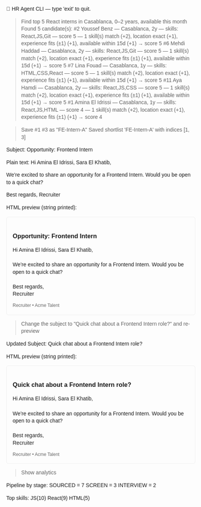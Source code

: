 🤖 HR Agent CLI — type 'exit' to quit.

> Find top 5 React interns in Casablanca, 0–2 years, available this month
Found 5 candidate(s):
#2 Youssef Benz — Casablanca, 2y — skills: React,JS,Git — score 5 — 1 skill(s) match (+2), location exact (+1), experience fits (±1) (+1), available within 15d (+1) → score 5
#6 Mehdi Haddad — Casablanca, 2y — skills: React,JS,Git — score 5 — 1 skill(s) match (+2), location exact (+1), experience fits (±1) (+1), available within 15d (+1) → score 5
#7 Lina Fouad — Casablanca, 1y — skills: HTML,CSS,React — score 5 — 1 skill(s) match (+2), location exact (+1), experience fits (±1) (+1), available within 15d (+1) → score 5
#11 Aya Hamdi — Casablanca, 2y — skills: React,JS,CSS — score 5 — 1 skill(s) match (+2), location exact (+1), experience fits (±1) (+1), available within 15d (+1) → score 5
#1 Amina El Idrissi — Casablanca, 1y — skills: React,JS,HTML — score 4 — 1 skill(s) match (+2), location exact (+1), experience fits (±1) (+1) → score 4

> Save #1 #3 as "FE-Intern-A"
Saved shortlist 'FE-Intern-A' with indices [1, 3]

Subject: Opportunity: Frontend Intern

Plain text:
Hi Amina El Idrissi, Sara El Khatib,

We’re excited to share an opportunity for a Frontend Intern. Would you be open to a quick chat?

Best regards,
Recruiter

HTML preview (string printed):

<html>
  <head>
    <meta charset="utf-8">
    <style>
      body { font-family: Arial, sans-serif; line-height:1.4; }
      .card { border:1px solid #eee; padding:16px; border-radius:6px; max-width:600px; }
      .footer { margin-top:12px; font-size:12px; color:#666 }
    </style>
  </head>
  <body>
    <div class="card">
      <h3>Opportunity: Frontend Intern</h3>
      <div>Hi Amina El Idrissi, Sara El Khatib,<br><br>We’re excited to share an opportunity for a Frontend Intern. Would you be open to a quick chat?<br><br>Best regards,<br>Recruiter</div>
      <div class="footer">Recruiter • Acme Talent</div>
    </div>
  </body>
</html>


> Change the subject to "Quick chat about a Frontend Intern role?" and re-preview

Updated Subject: Quick chat about a Frontend Intern role?

HTML preview (string printed):

<html>
  <head>
    <meta charset="utf-8">
    <style>
      body { font-family: Arial, sans-serif; line-height:1.4; }
      .card { border:1px solid #eee; padding:16px; border-radius:6px; max-width:600px; }
      .footer { margin-top:12px; font-size:12px; color:#666 }
    </style>
  </head>
  <body>
    <div class="card">
      <h3>Quick chat about a Frontend Intern role?</h3>
      <div>Hi Amina El Idrissi, Sara El Khatib,<br><br>We’re excited to share an opportunity for a Frontend Intern. Would you be open to a quick chat?<br><br>Best regards,<br>Recruiter</div>
      <div class="footer">Recruiter • Acme Talent</div>
    </div>
  </body>
</html>


> Show analytics

Pipeline by stage:
  SOURCED = 7
  SCREEN = 3
  INTERVIEW = 2

Top skills:
  JS(10)
  React(9)
  HTML(5)

>